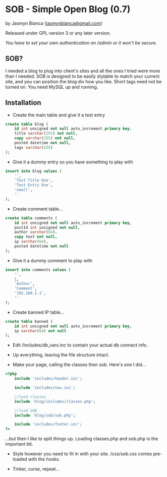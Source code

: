 SOB - Simple Open Blog (0.7)
============================

by Jasmyn Bianca (jasmynbianca@gmail.com)

Released under GPL version 3 or any later version.

*You have to set your own authentication on /admin or it won't be secure.*

SOB?
----
I needed a blog to plug into client's sites and all the ones I tried were more than I needed.
SOB is designed to be easily stylable to match your current site, and you can position the blog div how you like.
Short tags need not be turned on. You need MySQL up and running.

Installation
------------

* Create the main table and give it a test entry
```sql
create table blog (
    id int unsigned not null auto_increment primary key,
    title varchar(255) not null,
    copy varchar(255) not null,
    posted datetime not null,
    tags varchar(255)
);
```
* Give it a dummy entry so you have something to play with
```sql
insert into blog values (
    '',
    'Test Title One',
    'Test Entry One',
    'now()',
    ''
);
```

* Create comment table...

```sql
create table comments (
    id int unsigned not null auto_increment primary key,
    postId int unsigned not null,
    author varchar(64),
    copy text not null,
    ip varchar(64),
    posted datetime not null
);
```

* Give it a dummy comment to play with

```sql
insert into comments values (
    '',
    1,
    'Author',
    'Comment',
    '192.168.1.1',
    ''
);
```

* Create banned IP table...

```sql
create table banned (
    id int unsigned not null auto_increment primary key,
    ip varchar(64) not null
);
```

* Edit /includes/db_vars.inc to contain your actual db connect info.

* Up everything, leaving the file structure intact.

* Make your page, calling the classes then sob. Here's one I did...

```php
<?php
	include 'includes/header.inc';

	include 'includes/nav.inc';

	//load classes
	include 'blog/includes/classes.php';

	//load SOB
	include	'blog/sob/sob.php';

	include 'includes/footer.inc';
?>
```

...but then I like to split things up. Loading classes.php and sob.php is the important bit.

* Style however you need to fit in with your site. /css/sob.css comes pre-loaded with the hooks.

* Tinker, curse, repeat...
